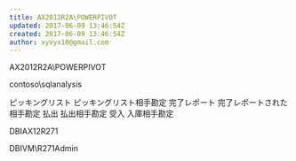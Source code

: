 ```yaml
---
title: AX2012R2A\POWERPIVOT
updated: 2017-06-09 13:46:54Z
created: 2017-06-09 13:46:54Z
author: xyvyx10@gmail.com
---
```


AX2012R2A\POWERPIVOT

contoso\sqlanalysis

ピッキングリスト
ピッキングリスト相手勘定
完了レポート
完了レポートされた相手勘定
払出
払出相手勘定
受入
入庫相手勘定

DBIAX12R271

DBIVM\R271Admin